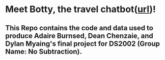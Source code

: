 # Meet Botty, the travel chatbot([url](http://34.67.243.124:5000))! 
## This Repo contains the code and data used to produce Adaire Burnsed, Dean Chenzaie, and Dylan Myaing's final project for DS2002 (Group Name: No Subtraction). 
